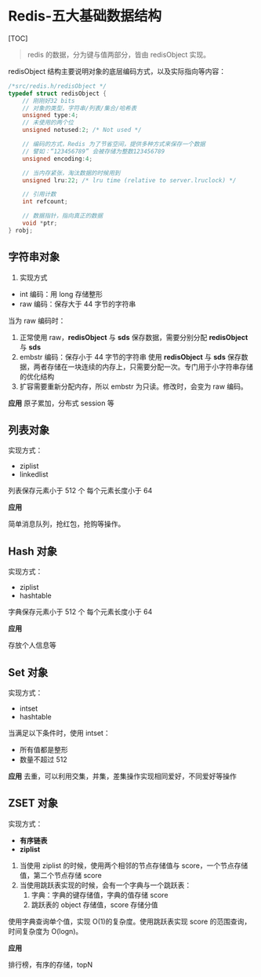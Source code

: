 # Redis-五大基础数据结构

[TOC]

> redis 的数据，分为键与值两部分，皆由 redisObject 实现。

redisObject 结构主要说明对象的底层编码方式，以及实际指向等内容：

```c
/*src/redis.h/redisObject */
typedef struct redisObject {
    // 刚刚好32 bits
    // 对象的类型，字符串/列表/集合/哈希表
    unsigned type:4;
    // 未使用的两个位
    unsigned notused:2; /* Not used */

    // 编码的方式，Redis 为了节省空间，提供多种方式来保存一个数据
    // 譬如：“123456789” 会被存储为整数123456789
    unsigned encoding:4;

    // 当内存紧张，淘汰数据的时候用到
    unsigned lru:22; /* lru time (relative to server.lruclock) */

    // 引用计数
    int refcount;

    // 数据指针，指向真正的数据
    void *ptr;
} robj;
```

## 字符串对象

1. 实现方式

- int 编码：用 long 存储整形
- raw 编码：保存大于 44 字节的字符串

当为 raw 编码时：

1. 正常使用 raw，**redisObject** 与 **sds** 保存数据，需要分别分配 **redisObject** 与 **sds**
2. embstr 编码：保存小于 44 字节的字符串 使用 **redisObject** 与 **sds** 保存数据，两者存储在一块连续的内存上，只需要分配一次。专门用于小字符串存储的优化结构
3. 扩容需要重新分配内存，所以 embstr 为只读。修改时，会变为 raw 编码。

**应用**
原子累加，分布式 session 等

## 列表对象

实现方式：

- ziplist
- linkedlist

列表保存元素小于 512 个
每个元素长度小于 64

**应用**

简单消息队列，抢红包，抢购等操作。

## Hash 对象

实现方式：

- ziplist
- hashtable

字典保存元素小于 512 个
每个元素长度小于 64

**应用**

存放个人信息等

## Set 对象

实现方式：

- intset
- hashtable

当满足以下条件时，使用 intset：

- 所有值都是整形
- 数量不超过 512

**应用**
去重，可以利用交集，并集，差集操作实现相同爱好，不同爱好等操作

## ZSET 对象

实现方式：

- **有序链表**
- **ziplist**

1. 当使用 ziplist 的时候，使用两个相邻的节点存储值与 score，一个节点存储值，第二个节点存储 score
2. 当使用跳跃表实现的时候，会有一个字典与一个跳跃表：
   1. 字典：字典的键存储值，字典的值存储 score
   2. 跳跃表的 object 存储值，score 存储分值

使用字典查询单个值，实现 O(1)的复杂度。使用跳跃表实现 score 的范围查询，时间复杂度为 O(logn)。

**应用**

排行榜，有序的存储，topN
